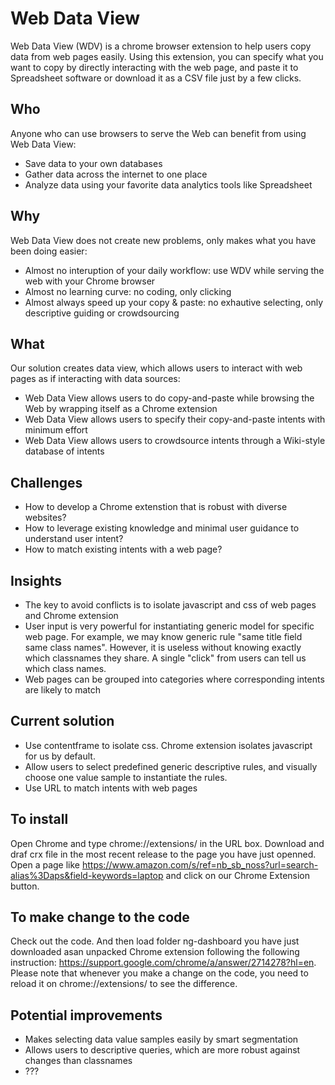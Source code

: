# Web Data View
Web Data View (WDV) is a chrome browser extension to help users copy data from web pages easily. Using this extension, you can specify what you want to copy by directly interacting with the web page, and paste it to Spreadsheet software or download it as a CSV file just by a few clicks.

## Who
Anyone who can use browsers to serve the Web can benefit from using Web Data View:
* Save data to your own databases
* Gather data across the internet to one place
* Analyze data using your favorite data analytics tools like Spreadsheet

## Why
Web Data View does not create new problems, only makes what you have been doing easier:
* Almost no interuption of your daily workflow: use WDV while serving the web with your Chrome browser
* Almost no learning curve: no coding, only clicking
* Almost always speed up your copy & paste: no exhautive selecting, only descriptive guiding or crowdsourcing

## What
Our solution creates data view, which allows users to interact with web pages as if interacting with data sources:
* Web Data View allows users to do copy-and-paste while browsing the Web by wrapping itself as a Chrome extension
* Web Data View allows users to specify their copy-and-paste intents with minimum effort
* Web Data View allows users to crowdsource intents through a Wiki-style database of intents

## Challenges
* How to develop a Chrome extenstion that is robust with diverse websites?
* How to leverage existing knowledge and minimal user guidance to understand user intent?
* How to match existing intents with a web page?

## Insights
* The key to avoid conflicts is to isolate javascript and css of web pages and Chrome extension
* User input is very powerful for instantiating generic model for specific web page. For example, we may know generic rule "same title field same class names". However, it is useless without knowing exactly which classnames they share. A single "click" from users can tell us which class names.
* Web pages can be grouped into categories where corresponding intents are likely to match

## Current solution
* Use contentframe to isolate css. Chrome extension isolates javascript for us by default.
* Allow users to select predefined generic descriptive rules, and visually choose one value sample to instantiate the rules.
* Use URL to match intents with web pages

## To install
Open Chrome and type chrome://extensions/ in the URL box. Download and draf crx file in the most recent release to the page you have just openned. Open a page like https://www.amazon.com/s/ref=nb_sb_noss?url=search-alias%3Daps&field-keywords=laptop and click on our Chrome Extension button.

## To make change to the code
Check out the code. And then load folder ng-dashboard you have just downloaded asan  unpacked Chrome extension following the following instruction: https://support.google.com/chrome/a/answer/2714278?hl=en. Please note that whenever you make a change on the code, you need to reload it on chrome://extensions/ to see the difference.

## Potential improvements
* Makes selecting data value samples easily by smart segmentation
* Allows users to descriptive queries, which are more robust against changes than classnames
* ???
